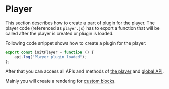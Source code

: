 # Player

This section describes how to create a part of plugin for the player.
The player code (referenced as `player.js`) has to export a function that will be called after the player is created or plugin is loaded.

Following code snippet shows how to create a plugin for the player:

```javascript
export const initPlayer = function () {
    api.log("Player plugin loaded");
};
```

After that you can access all APIs and methods of [the player](./api) and [global API](../api).

Mainly you will create a rendering for [custom blocks](./custom-blocks).